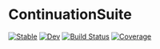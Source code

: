 # ContinuationSuite

[![Stable](https://img.shields.io/badge/docs-stable-blue.svg)](https://RayleighLord.github.io/ContinuationSuite.jl/stable/)
[![Dev](https://img.shields.io/badge/docs-dev-blue.svg)](https://RayleighLord.github.io/ContinuationSuite.jl/dev/)
[![Build Status](https://github.com/RayleighLord/ContinuationSuite.jl/actions/workflows/CI.yml/badge.svg?branch=main)](https://github.com/RayleighLord/ContinuationSuite.jl/actions/workflows/CI.yml?query=branch%3Amain)
[![Coverage](https://codecov.io/gh/RayleighLord/ContinuationSuite.jl/branch/main/graph/badge.svg)](https://codecov.io/gh/RayleighLord/ContinuationSuite.jl)
